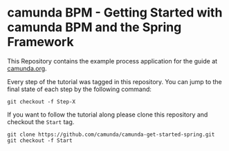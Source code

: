 # camunda BPM - Getting Started with camunda BPM and the Spring Framework

This Repository contains the example process application for the guide at [camunda.org](http://camunda.org/get-started/spring-framework.html).

Every step of the tutorial was tagged in this repository. You can jump to the final state of each step
by the following command:

```
git checkout -f Step-X
```

If you want to follow the tutorial along please clone this repository and checkout the `Start` tag.

```
git clone https://github.com/camunda/camunda-get-started-spring.git
git checkout -f Start
```
